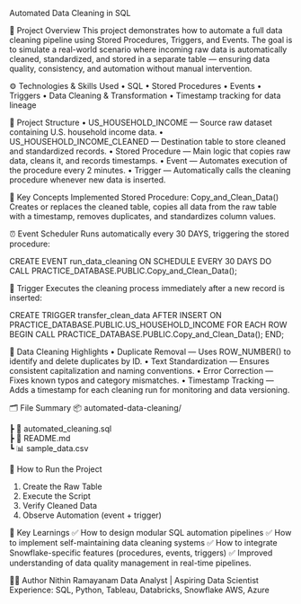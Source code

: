 Automated Data Cleaning in SQL

📘 Project Overview
This project demonstrates how to automate a full data cleaning pipeline using Stored Procedures, Triggers, and Events. The goal is to simulate a real-world scenario where incoming raw data is automatically cleaned, standardized, and stored in a separate table — ensuring data quality, consistency, and automation without manual intervention.

⚙️ Technologies & Skills Used
• SQL 
• Stored Procedures 
• Events 
• Triggers 
• Data Cleaning & Transformation
• Timestamp tracking for data lineage

🧩 Project Structure
• US_HOUSEHOLD_INCOME — Source raw dataset containing U.S. household income data.
• US_HOUSEHOLD_INCOME_CLEANED — Destination table to store cleaned and standardized records.
• Stored Procedure — Main logic that copies raw data, cleans it, and records timestamps.
• Event — Automates execution of the procedure every 2 minutes.
• Trigger — Automatically calls the cleaning procedure whenever new data is inserted.

🧠 Key Concepts Implemented
Stored Procedure: Copy_and_Clean_Data()
Creates or replaces the cleaned table, copies all data from the raw table with a timestamp, removes duplicates, and standardizes column values.

⏰ Event Scheduler
Runs automatically every 30 DAYS, triggering the stored procedure:

CREATE EVENT run_data_cleaning
  ON SCHEDULE EVERY 30 DAYS
  DO CALL PRACTICE_DATABASE.PUBLIC.Copy_and_Clean_Data();

🔄 Trigger
Executes the cleaning process immediately after a new record is inserted:

CREATE TRIGGER transfer_clean_data
AFTER INSERT ON PRACTICE_DATABASE.PUBLIC.US_HOUSEHOLD_INCOME
FOR EACH ROW
BEGIN
    CALL PRACTICE_DATABASE.PUBLIC.Copy_and_Clean_Data();
END;

🧹 Data Cleaning Highlights
• Duplicate Removal — Uses ROW_NUMBER() to identify and delete duplicates by ID.
• Text Standardization — Ensures consistent capitalization and naming conventions.
• Error Correction — Fixes known typos and category mismatches.
• Timestamp Tracking — Adds a timestamp for each cleaning run for monitoring and data versioning.

🗂️ File Summary
📦 automated-data-cleaning/
 
 ┣ 📜 automated_cleaning.sql   
 ┣ 📄 README.md               
 ┗ 📊 sample_data.csv  

🚀 How to Run the Project
1. Create the Raw Table
2. Execute the Script
3. Verify Cleaned Data
4. Observe Automation (event + trigger)

🧭 Key Learnings
✅ How to design modular SQL automation pipelines
✅ How to implement self-maintaining data cleaning systems
✅ How to integrate Snowflake-specific features (procedures, events, triggers)
✅ Improved understanding of data quality management in real-time pipelines.


👨‍💻 Author
Nithin Ramayanam
Data Analyst | Aspiring Data Scientist
Experience: SQL, Python, Tableau, Databricks, Snowflake AWS, Azure
